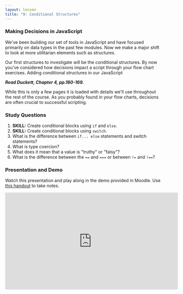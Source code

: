 ```yaml
---
layout: lesson
title: "9: Conditional Structures"
---
```

### Making Decisions in JavaScript

We've been building our set of tools in JavaScript and have focused primarily on data types in the past few modules. Now we make a major shift to look at more utilitarian elements such as structures.

Our first structures to investigate will be the conditional structures. By now you've considered how decisions impact a script through your flow chart exercises. Adding conditional structures in our JavaScript

***Read Duckett, Chapter 4, pp.160-169.***

While this is only a few pages it is loaded with details we'll use throughout the rest of the course. As you probably found in your flow charts, decisions are often crucial to successful scripting.

### Study Questions

1. **SKILL:** Create conditional blocks using `if` and `else`.
2. **SKILL:** Create conditional blocks using `switch`.
3. What is the difference between `if... else` statements and switch statements?
4. What is type coercion?
5. What does it mean that a value is "truthy" or "falsy"?
6. What is the difference between the `==` and `===` or between `!=` and `!==`?

### Presentation and Demo

Watch this presentation and play along in the demo provided in Moodle. Use [this handout](/docs/vcd-3650-lesson-9.pdf) to take notes.

<iframe width="560" height="315" src="https://www.youtube.com/embed/PhdhnSclFM8" frameborder="0" allowfullscreen></iframe>
